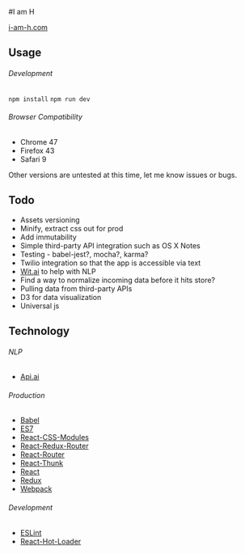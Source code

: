 #I am H

[i-am-h.com](i-am-h.com)

## Usage

###### Development

`npm install`
`npm run dev`

###### Browser Compatibility

* Chrome 47
* Firefox 43
* Safari 9

Other versions are untested at this time, let me know issues or bugs.

## Todo

* Assets versioning
* Minify, extract css out for prod
* Add immutability
* Simple third-party API integration such as OS X Notes
* Testing - babel-jest?, mocha?, karma?
* Twilio integration so that the app is accessible via text
* [Wit.ai](https://wit.ai/) to help with NLP
* Find a way to normalize incoming data before it hits store?
* Pulling data from third-party APIs
* D3 for data visualization
* Universal js

## Technology

###### NLP

* [Api.ai](https://api.ai/)

###### Production

* [Babel](https://babeljs.io/)
* [ES7](https://developer.mozilla.org/en-US/docs/Web/JavaScript/New_in_JavaScript/ECMAScript_Next_support_in_Mozilla)
* [React-CSS-Modules](https://github.com/gajus/react-css-modules)
* [React-Redux-Router](https://github.com/reactjs/react-router-redux)
* [React-Router](https://github.com/reactjs/react-router)
* [React-Thunk](https://github.com/gaearon/redux-thunk)
* [React](https://facebook.github.io/react/)
* [Redux](https://github.com/reactjs/redux)
* [Webpack](https://webpack.github.io/)

###### Development

* [ESLint](http://eslint.org/)
* [React-Hot-Loader](https://github.com/gaearon/react-hot-loader)
